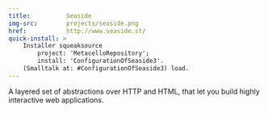 ```yaml
---
title:          Seaside
img-src:        projects/seaside.png
href:           http://www.seaside.st/
quick-install: >
    Installer squeaksource
        project: 'MetacelloRepository';
        install: 'ConfigurationOfSeaside3'.
    (Smalltalk at: #ConfigurationOfSeaside3) load.
---
```

A layered set of abstractions over HTTP and HTML, that let you build highly interactive web applications.

<!--
It is ported to and maintained for several Smalltalk dialects.
-->
